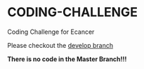 CODING-CHALLENGE
================

Coding Challenge for Ecancer

Please checkout the [develop branch](https://github.com/enable/coding-challenge/tree/develop)

__There is no code in the Master Branch!!!__
